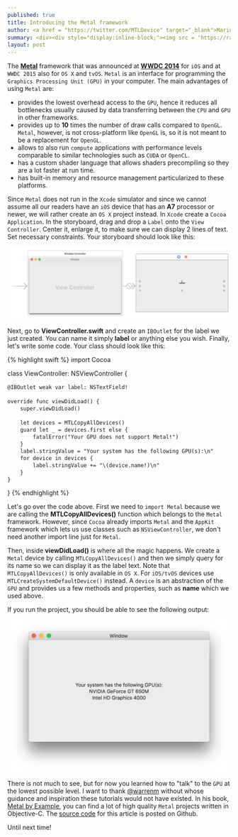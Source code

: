 ```yaml
---
published: true
title: Introducing the Metal framework
author: <a href = "https://twitter.com/MTLDevice" target="_blank">Marius Horga</a>
summary: <div><div style="display:inline-block;"><img src = "https://raw.githubusercontent.com/MetalKit/images/master/chapter01_3.png" alt="Metal" height="150" width="160"></div><div style="display:inline-block; width:75%; padding-left:1.5em; color:grey; vertical-align:middle;">What is Metal? What are its advantages over other frameworks? Which GPUs are supported by Metal? How to initialize a Metal device.</div></div>
layout: post
---
```

The [__Metal__](https://developer.apple.com/metal/)  framework that was announced at [__WWDC 2014__](https://developer.apple.com/videos/play/wwdc2014-603/) for `iOS` and at `WWDC 2015` also for `OS X` and `tvOS`. `Metal` is an interface for programming the `Graphics Processing Unit (GPU)` in your computer. The main advantages of using `Metal` are:

- provides the lowest overhead access to the `GPU`, hence it reduces all bottlenecks usually caused by data transferring between the `CPU` and `GPU` in other frameworks. 
- provides up to __10__ times the number of draw calls compared to `OpenGL`. `Metal`, however, is not cross-platform like `OpenGL` is, so it is not meant to be a replacement for `OpenGL`.
- allows to also run `compute` applications with performance levels comparable to similar technologies such as `CUDA` or `OpenCL`.
- has a custom shader language that allows shaders precompiling so they are a lot faster at run time. 
- has built-in memory and resource management particularized to these platforms.

Since `Metal` does not run in the `Xcode` simulator and since we cannot assume all our readers have an `iOS` device that has an __A7__ processor or newer, we will rather create an `OS X` project instead. In `Xcode` create a `Cocoa Application`. In the storyboard, drag and drop a `Label` onto the `View Controller`. Center it, enlarge it, to make sure we can display 2 lines of text. Set necessary constraints. Your storyboard should look like this: 

![alt text](https://github.com/MetalKit/images/blob/master/chapter01_1.png?raw=true "1")

Next, go to __ViewController.swift__ and create an `IBOutlet` for the label we just created. You can name it simply __label__ or anything else you wish. Finally, let's write some code. Your class should look like this:

{% highlight swift %} 
import Cocoa

class ViewController: NSViewController {

    @IBOutlet weak var label: NSTextField!
    
    override func viewDidLoad() {
        super.viewDidLoad()

        let devices = MTLCopyAllDevices()
        guard let _ = devices.first else {
            fatalError("Your GPU does not support Metal!")
        }
        label.stringValue = "Your system has the following GPU(s):\n"
        for device in devices {
            label.stringValue += "\(device.name!)\n"
        }
    }
}
{% endhighlight %}

Let's go over the code above. First we need to `import Metal` because we are calling the __MTLCopyAllDevices()__ function which belongs to the `Metal` framework. However, since `Cocoa` already imports `Metal` and the `AppKit` framework which lets us use classes such as `NSViewController`, we don't need another import line just for `Metal`. 

Then, inside __viewDidLoad()__ is where all the magic happens. We create a `Metal` device by calling `MTLCopyAllDevices()` and then we simply query for its name so we can display it as the label text. Note that `MTLCopyAllDevices()` is only available in `OS X`. For `iOS/tvOS` devices use `MTLCreateSystemDefaultDevice()` instead. A `device` is an abstraction of the `GPU` and provides us a few methods and properties, such as __name__ which we used above.

If you run the project, you should be able to see the following output:

![alt text](https://github.com/MetalKit/images/blob/master/chapter01_2.png?raw=true "2")

There is not much to see, but for now you learned how to "talk" to the `GPU` at the lowest possible level. I want to thank [@warrenm](https://twitter.com/warrenm) without whose guidance and inspiration these tutorials would not have existed. In his book, [Metal by Example](https://gum.co/metalbyexample), you can find a lot of high quality `Metal` projects written in Objective-C. The [source code](https://github.com/MetalKit/metal) for this article is posted on Github.

Until next time!

